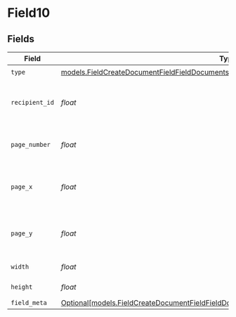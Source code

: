 # Field10


## Fields

| Field                                                                                                                                                                                | Type                                                                                                                                                                                 | Required                                                                                                                                                                             | Description                                                                                                                                                                          |
| ------------------------------------------------------------------------------------------------------------------------------------------------------------------------------------ | ------------------------------------------------------------------------------------------------------------------------------------------------------------------------------------ | ------------------------------------------------------------------------------------------------------------------------------------------------------------------------------------ | ------------------------------------------------------------------------------------------------------------------------------------------------------------------------------------ |
| `type`                                                                                                                                                                               | [models.FieldCreateDocumentFieldFieldDocumentsFieldsRequestRequestBody10Type](../models/fieldcreatedocumentfieldfielddocumentsfieldsrequestrequestbody10type.md)                     | :heavy_check_mark:                                                                                                                                                                   | N/A                                                                                                                                                                                  |
| `recipient_id`                                                                                                                                                                       | *float*                                                                                                                                                                              | :heavy_check_mark:                                                                                                                                                                   | The ID of the recipient to create the field for.                                                                                                                                     |
| `page_number`                                                                                                                                                                        | *float*                                                                                                                                                                              | :heavy_check_mark:                                                                                                                                                                   | The page number the field will be on.                                                                                                                                                |
| `page_x`                                                                                                                                                                             | *float*                                                                                                                                                                              | :heavy_check_mark:                                                                                                                                                                   | The X coordinate of where the field will be placed.                                                                                                                                  |
| `page_y`                                                                                                                                                                             | *float*                                                                                                                                                                              | :heavy_check_mark:                                                                                                                                                                   | The Y coordinate of where the field will be placed.                                                                                                                                  |
| `width`                                                                                                                                                                              | *float*                                                                                                                                                                              | :heavy_check_mark:                                                                                                                                                                   | The width of the field.                                                                                                                                                              |
| `height`                                                                                                                                                                             | *float*                                                                                                                                                                              | :heavy_check_mark:                                                                                                                                                                   | The height of the field.                                                                                                                                                             |
| `field_meta`                                                                                                                                                                         | [Optional[models.FieldCreateDocumentFieldFieldDocumentsFieldsRequestRequestBody10FieldMeta]](../models/fieldcreatedocumentfieldfielddocumentsfieldsrequestrequestbody10fieldmeta.md) | :heavy_minus_sign:                                                                                                                                                                   | N/A                                                                                                                                                                                  |